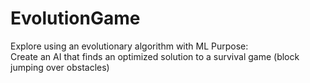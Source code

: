# EvolutionGame

Explore using an evolutionary algorithm with ML 
Purpose:  
Create an AI that finds an optimized solution to a survival 
game (block jumping over obstacles) 
